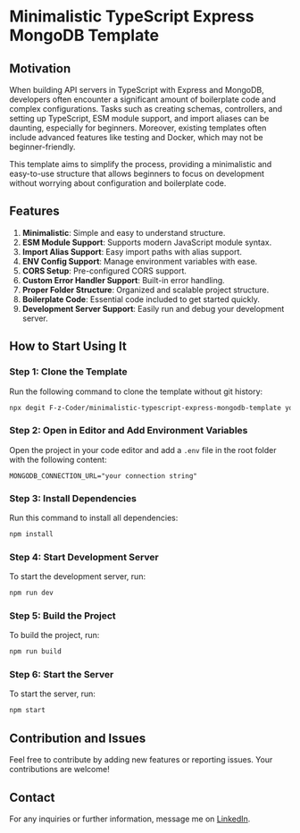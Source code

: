 # Minimalistic TypeScript Express MongoDB Template

## Motivation

When building API servers in TypeScript with Express and MongoDB, developers often encounter a significant amount of boilerplate code and complex configurations. Tasks such as creating schemas, controllers, and setting up TypeScript, ESM module support, and import aliases can be daunting, especially for beginners. Moreover, existing templates often include advanced features like testing and Docker, which may not be beginner-friendly.

This template aims to simplify the process, providing a minimalistic and easy-to-use structure that allows beginners to focus on development without worrying about configuration and boilerplate code.

## Features

1. **Minimalistic**: Simple and easy to understand structure.
2. **ESM Module Support**: Supports modern JavaScript module syntax.
3. **Import Alias Support**: Easy import paths with alias support.
4. **ENV Config Support**: Manage environment variables with ease.
5. **CORS Setup**: Pre-configured CORS support.
6. **Custom Error Handler Support**: Built-in error handling.
7. **Proper Folder Structure**: Organized and scalable project structure.
8. **Boilerplate Code**: Essential code included to get started quickly.
9. **Development Server Support**: Easily run and debug your development server.

## How to Start Using It

### Step 1: Clone the Template

Run the following command to clone the template without git history:

```bash
npx degit F-z-Coder/minimalistic-typescript-express-mongodb-template your-name-project
```

### Step 2: Open in Editor and Add Environment Variables

Open the project in your code editor and add a `.env` file in the root folder with the following content:

```env
MONGODB_CONNECTION_URL="your connection string"
```

### Step 3: Install Dependencies

Run this command to install all dependencies:

```bash
npm install
```

### Step 4: Start Development Server

To start the development server, run:

```bash
npm run dev
```

### Step 5: Build the Project

To build the project, run:

```bash
npm run build
```

### Step 6: Start the Server

To start the server, run:

```bash
npm start
```

## Contribution and Issues

Feel free to contribute by adding new features or reporting issues. Your contributions are welcome!

## Contact

For any inquiries or further information, message me on [LinkedIn](https://www.linkedin.com/in/faiz-shaikh713/).
